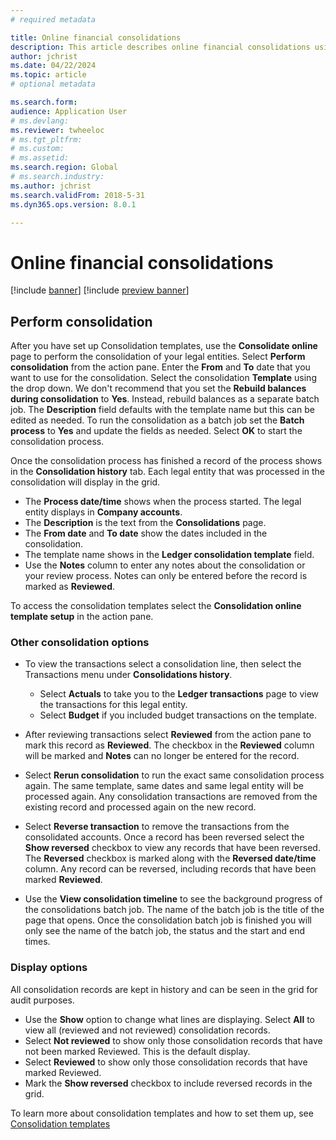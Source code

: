 ```yaml
---
# required metadata

title: Online financial consolidations
description: This article describes online financial consolidations using templates in General ledger.
author: jchrist
ms.date: 04/22/2024
ms.topic: article
# optional metadata

ms.search.form: 
audience: Application User
# ms.devlang: 
ms.reviewer: twheeloc
# ms.tgt_pltfrm: 
# ms.custom: 
# ms.assetid: 
ms.search.region: Global
# ms.search.industry: 
ms.author: jchrist
ms.search.validFrom: 2018-5-31
ms.dyn365.ops.version: 8.0.1

---
```


# Online financial consolidations

[!include [banner](../includes/banner.md)]
[!include [preview banner](../includes/preview-banner.md)]


## Perform consolidation

After you have set up Consolidation templates, use the **Consolidate online** page to perform the consolidation of your legal entities. Select **Perform consolidation** from the action pane. Enter the **From** and **To** date that you want to use for the consolidation. Select the consolidation **Template** using the drop down. We don't recommend that you set the **Rebuild balances during consolidation** to **Yes**. Instead, rebuild balances as a separate batch job. The **Description** field defaults with the template name but this can be edited as needed. To run the consolidation as a batch job set the **Batch process** to **Yes** and update the fields as needed. Select **OK** to start the consolidation process. 

Once the consolidation process has finished a record of the process shows in the **Consolidation history** tab. Each legal entity that was processed in the consolidation will display in the grid. 
- The **Process date/time** shows when the process started. The legal entity displays in **Company accounts**.
- The **Description** is the text from the **Consolidations** page.
- The **From date** and **To date** show the dates included in the consolidation.
- The template name shows in the **Ledger consolidation template** field.
- Use the **Notes** column to enter any notes about the consolidation or your review process. Notes can only be entered before the record is marked as **Reviewed**. 

To access the consolidation templates select the **Consolidation online template setup** in the action pane. 

### Other consolidation options
- To view the transactions select a consolidation line, then select the Transactions menu under **Consolidations history**.
  - Select **Actuals** to take you to the **Ledger transactions** page to view the transactions for this legal entity.
  - Select **Budget** if you included budget transactions on the template.
- After reviewing transactions select **Reviewed** from the action pane to mark this record as **Reviewed**. The checkbox in the **Reviewed** column will be marked and **Notes** can no longer be entered for the record. 

- Select **Rerun consolidation** to run the exact same consolidation process again. The same template, same dates and same legal entity will be processed again. Any consolidation transactions are removed from the existing record and processed again on the new record.
- Select **Reverse transaction** to remove the transactions from the consolidated accounts. Once a record has been reversed select the **Show reversed** checkbox to view any records that have been reversed. The **Reversed** checkbox is marked along with the **Reversed date/time** column. Any record can be reversed, including records that have been marked **Reviewed**.
- Use the **View consolidation timeline** to see the background progress of the consolidations batch job. The name of the batch job is the title of the page that opens. Once the consolidation batch job is finished you will only see the name of the batch job, the status and the start and end times. 

### Display options 
All consolidation records are kept in history and can be seen in the grid for audit purposes. 
- Use the **Show** option to change what lines are displaying. Select **All** to view all (reviewed and not reviewed) consolidation records. 
- Select **Not reviewed** to show only those consolidation records that have not been marked Reviewed. This is the default display.
- Select **Reviewed** to show only those consolidation records that have marked Reviewed.
- Mark the **Show reversed** checkbox to include reversed records in the grid. 

To learn more about consolidation templates and how to set them up, see [Consolidation templates](Consolidation-templates.md)

